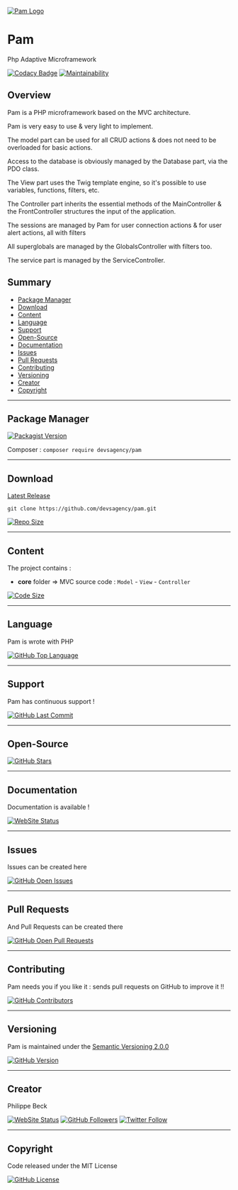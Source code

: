 [![Pam Logo](https://pam.devsagency.net/img/pam.png)](https://github.com/devsagency/pam)

# Pam

Php Adaptive Microframework

[![Codacy Badge](https://app.codacy.com/project/badge/Grade/d23a35cde327458388799fddea39fc96)](https://www.codacy.com/gh/devsagency/pam/dashboard?utm_source=github.com&amp;utm_medium=referral&amp;utm_content=devsagency/pam&amp;utm_campaign=Badge_Grade)
[![Maintainability](https://api.codeclimate.com/v1/badges/72ab5ccaf9a8278df405/maintainability)](https://codeclimate.com/github/devsagency/pam/maintainability)

## Overview

Pam is a PHP microframework based on the MVC architecture.

Pam is very easy to use & very light to implement.

The model part can be used for all CRUD actions & does not need to be overloaded for basic actions.

Access to the database is obviously managed by the Database part, via the PDO class.

The View part uses the Twig template engine, so it's possible to use variables, functions, filters, etc.

The Controller part inherits the essential methods of the MainController & the FrontController structures the input of the application.

The sessions are managed by Pam for user connection actions & for user alert actions, all with filters

All superglobals are managed by the GlobalsController with filters too.

The service part is managed by the ServiceController.

## Summary

-   [Package Manager](#package-manager)  
-   [Download](#download)  
-   [Content](#content)  
-   [Language](#language)  
-   [Support](#support)  
-   [Open-Source](#open-source)  
-   [Documentation](#documentation)  
-   [Issues](#issues)  
-   [Pull Requests](#pull-requests)  
-   [Contributing](#contributing)  
-   [Versioning](#versioning)  
-   [Creator](#creator)  
-   [Copyright](#copyright)  

---

## Package Manager

[![Packagist Version](https://img.shields.io/packagist/v/devsagency/pam.svg?label=Packagist)](https://packagist.org/packages/devsagency/pam)

Composer : `composer require devsagency/pam`  

---

## Download

[Latest Release](https://github.com/devsagency/pam/releases)  

`git clone https://github.com/devsagency/pam.git`  
  
[![Repo Size](https://img.shields.io/github/repo-size/devsagency/pam.svg?label=Repo+Size)](https://github.com/devsagency/pam/tree/master)

---

## Content

The project contains :  
-   **core** folder => MVC source code : `Model` - `View` - `Controller`  

[![Code Size](https://img.shields.io/github/languages/code-size/devsagency/pam.svg?label=Code+Size)](https://github.com/devsagency/pam/tree/master)

---

## Language

Pam is wrote with PHP

[![GitHub Top Language](https://img.shields.io/github/languages/top/devsagency/pam.svg?label=PHP)](https://github.com/devsagency/pam)

---

## Support

Pam has continuous support !

[![GitHub Last Commit](https://img.shields.io/github/last-commit/devsagency/pam.svg?label=Last+Commit)](https://github.com/devsagency/pam/commits/master)

---

## Open-Source

[![GitHub Stars](https://img.shields.io/github/stars/devsagency/pam.svg?label=GitHub+:+Pam+|+Stars)](https://github.com/devsagency/pam)

---

## Documentation

Documentation is available !

[![WebSite Status](https://img.shields.io/website-up-down-green-red/https/pam.devsagency.net.svg?label=Documentation)](https://pam.devsagency.net)

---

## Issues

Issues can be created here

[![GitHub Open Issues](https://img.shields.io/github/issues/devsagency/pam.svg?label=Issues)](https://github.com/devsagency/pam/issues)

---

## Pull Requests

And Pull Requests can be created there

[![GitHub Open Pull Requests](https://img.shields.io/github/issues-pr/devsagency/pam.svg?label=Pull+Requests)](https://github.com/devsagency/pam/pulls)

---

## Contributing

Pam needs you if you like it : sends pull requests on GitHub to improve it !!

[![GitHub Contributors](https://img.shields.io/github/contributors/devsagency/pam.svg?label=Contributors)](https://github.com/devsagency/pam/graphs/contributors)

---

## Versioning

Pam is maintained under the [Semantic Versioning 2.0.0](https://semver.org)

[![GitHub Version](https://img.shields.io/github/tag/devsagency/pam.svg?label=Version)](https://github.com/devsagency/pam/blob/master/composer.json)

---

## Creator

Philippe Beck

[![WebSite Status](https://img.shields.io/website-up-down-green-red/https/philippebeck.net.svg?label=https://philippebeck.net)](https://philippebeck.net)
[![GitHub Followers](https://img.shields.io/github/followers/philippebeck.svg?label=GitHub+:+philippebeck+|+Followers)](https://github.com/philippebeck)
[![Twitter Follow](https://badgen.net/twitter/follow/philippepjbeck)](https://twitter.com/philippepjbeck)

---

## Copyright

Code released under the MIT License

[![GitHub License](https://img.shields.io/github/license/devsagency/pam.svg?label=License)](https://github.com/devsagency/pam/blob/master/LICENSE)
